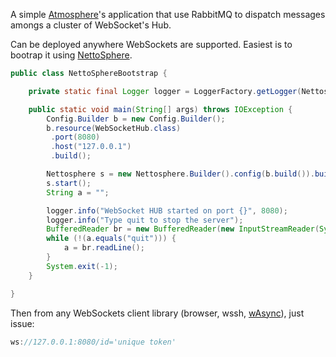 A simple [Atmosphere](https://github.com/Atmosphere/atmosphere)'s application that use RabbitMQ to dispatch messages amongs a cluster of WebSocket's Hub.

Can be deployed anywhere WebSockets are supported. Easiest is to bootrap it using [NettoSphere](https://github.com/Atmosphere/nettosphere).

```java
public class NettoSphereBootstrap {

    private static final Logger logger = LoggerFactory.getLogger(Nettosphere.class);

    public static void main(String[] args) throws IOException {
        Config.Builder b = new Config.Builder();
        b.resource(WebSocketHub.class)
         .port(8080)
         .host("127.0.0.1")
         .build();

        Nettosphere s = new Nettosphere.Builder().config(b.build()).build();
        s.start();
        String a = "";

        logger.info("WebSocket HUB started on port {}", 8080);
        logger.info("Type quit to stop the server");
        BufferedReader br = new BufferedReader(new InputStreamReader(System.in));
        while (!(a.equals("quit"))) {
            a = br.readLine();
        }
        System.exit(-1);
    }

}
```
Then from any WebSockets client library (browser, wssh, [wAsync](https://github.com/Atmosphere/wasync)), just issue:

```js
ws://127.0.0.1:8080/id='unique token'
```